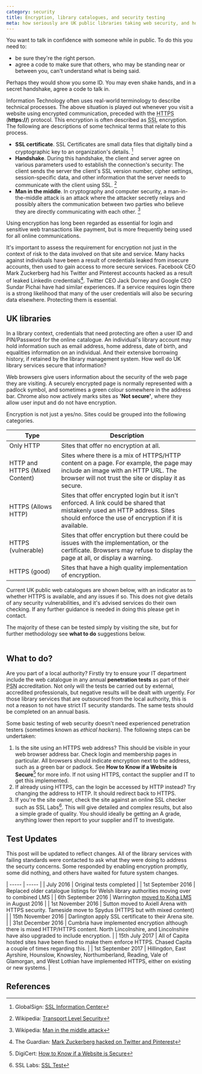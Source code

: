 ```yaml
---
category: security
title: Encryption, library catalogues, and security testing
meta: how seriously are UK public libraries taking web security, and how can it be tested?
---
```


You want to talk in confidence with someone while in public. To do this you need to:

- be sure they're the right person.
- agree a code to make sure that others, who may be standing near or between you, can't understand what is being said.

Perhaps they would show you some ID. You may even shake hands, and in a secret handshake, agree a code to talk in.

Information Technology often uses real-world terminology to describe technical processes. The above situation is played out whenever you visit a website using encrypted communication, preceded with the <abbr title="HyperText Transfer Protocol Secure">HTTPS</abbr> (**https://**) protocol. This encryption is often described as <abbr title="Secure Sockets Layer">SSL</abbr> encryption. The following are descriptions of some technical terms that relate to this process.

- **SSL certificate**. SSL Certificates are small data files that digitally bind a cryptographic key to an organization's details. [^1]
- **Handshake**. During this handshake, the client and server agree on various parameters used to establish the connection's security: The client sends the server the client's SSL version number, cipher settings, session-specific data, and other information that the server needs to communicate with the client using SSL. [^2]
- **Man in the middle**. In cryptography and computer security, a man-in-the-middle attack is an attack where the attacker secretly relays and possibly alters the communication between two parties who believe they are directly communicating with each other. [^3]

Using encryption has long been regarded as essential for login and sensitive web transactions like payment, but is more frequently being used for all online communications.

It's important to assess the requirement for encryption not just in the context of risk to the data involved on that site and service. Many hacks against individuals have been a result of credentials leaked from insecure accounts, then used to gain access to more secure services. Facebook CEO Mark Zuckerberg had his Twitter and Pinterest accounts hacked as a result of leaked LinkedIn credentials[^4]. Twitter CEO Jack Dorney and Google CEO Sundar Pichai have had similar experiences. If a service requires login there is a strong likelihood that many of the user credentials will also be securing data elsewhere. Protecting them is essential.

## UK libraries

In a library context, credentials that need protecting are often a user ID and PIN/Password for the online catalogue. An individual's library account may hold information such as email address, home address, date of birth, and equalities information on an individual. And their extensive borrowing history, if retained by the library management system. How well do UK library services secure that information?

Web browsers give users information about the security of the web page they are visiting. A securely encrypted page is normally represented with a padlock symbol, and sometimes a green colour somewhere in the address bar. Chrome also now actively marks sites as **'Not secure'**, where they allow user input and do not have encryption.

Encryption is not just a yes/no. Sites could be grouped into the following categories.

| Type | Description |
| ---- | ----------- |
| Only HTTP | Sites that offer no encryption at all. |
| HTTP and HTTPS (Mixed Content) | Sites where there is a mix of HTTPS/HTTP content on a page. For example, the page may include an image with an HTTP URL. The browser will not trust the site or display it as secure. |
| HTTPS (Allows HTTP) | Sites that offer encrypted login but it isn't enforced. A link could be shared that mistakenly used an HTTP address. Sites should enforce the use of encryption if it is available. |
| HTTPS (vulnerable) | Sites that offer encryption but there could be issues with the implementation, or the certificate. Browsers may refuse to display the page at all, or display a warning. |
| HTTPS (good) | Sites that have a high quality implementation of encryption. |

Current UK public web catalogues are shown below, with an indicator as to whether HTTPS is available, and any issues if so. This does not give details of any security vulnerabilities, and it's advised services do their own checking. If any further guidance is needed in doing this please get in contact.

The majority of these can be tested simply by visiting the site, but for further methodology see **what to do** suggestions below.

<div class="container"><table class="cell-border" id="tblcatalogues"></table></div>

## What to do?

Are you part of a local authority? Firstly try to ensure your IT department include the web catalogue in any annual **penetration tests** as part of their <abbr title="Public Services Network">PSN</abbr> accreditation. Not only will the tests be carried out by external, accredited professionals, but negative results will be dealt with urgently. For those library services that are outsourced from the local authority, this is not a reason to not have strict IT security standards. The same tests should be completed on an annual basis.

Some basic testing of web security doesn't need experienced penetration testers (sometimes known as *ethical hackers*). The following steps can be undertaken:

1. Is the site using an HTTPS web address?  This should be visible in your web browser address bar.  Check login and membership pages in particular. All browsers should indicate encryption next to the address, such as a green bar or padlock. See **How to Know if a Website is Secure**[^5] for more info. If not using HTTPS, contact the supplier and IT to get this implemented.
2. If already using HTTPS, can the login be accessed by HTTP instead? Try changing the address to HTTP. It should redirect back to HTTPS.
3. If you're the site owner, check the site against an online SSL checker such as SSL Labs[^6].  This will give detailed and complex results, but also a simple grade of quality. You should ideally be getting an A grade, anything lower then report to your supplier and IT to investigate.


## Test Updates

This post will be updated to reflect changes. All of the library services with failing standards were contacted to ask what they were doing to address the securty concerns. Some responded by enabling encryption promptly, some did nothing, and others have waited for future system changes.

| ----- | ----- |
| July 2016 | Original tests completed |
| 1st September 2016 | Replaced older catalogue listings for Welsh library authorities moving over to combined LMS |
| 6th September 2016 | Warrington [moved to Koha LMS](https://livewirewarrington.co.uk/news/library/1025-livewire-introduce-new-library-management-system) in August 2016 |
| 1st November 2016 | Sutton moved to Axiell Arena with HTTPS security.  Tameside move to Spydus (HTTPS but with mixed content) |
| 15th November 2016 | Darlington apply SSL certificate to their Arena site. |
| 31st December 2016 | Cumbria have implemented encryption although there is mixed HTTP/HTTPS content. North Lincolnshire, and Lincolnshire have also upgraded to include encryption. |
| 15th July 2017 | All of Capita hosted sites have been fixed to make them enforce HTTPS. Chased Capita a couple of times regarding this. |
| 1st September 2017 | Hillingdon, East Ayrshire, Hounslow, Knowsley, Northumberland, Reading, Vale of Glamorgan, and West Lothian have implemented HTTPS, either on existing or new systems. |


## References

[^1]: GlobalSign: [SSL Information Center](https://www.globalsign.com/en/ssl-information-center/what-is-an-ssl-certificate/)
[^2]: Wikipedia: [Transport Level Security](https://en.wikipedia.org/wiki/Transport_Layer_Security)
[^3]: Wikipedia: [Man in the middle attack](https://en.wikipedia.org/wiki/Man-in-the-middle_attack)
[^4]: The Guardian: [Mark Zuckerberg hacked on Twitter and Pinterest](https://www.theguardian.com/technology/2016/jun/06/mark-zuckerberg-hacked-on-twitter-and-pinterest)
[^5]: DigiCert: [How to Know if a Website is Secure](https://blog.digicert.com/buy-site-know-website-secure/)
[^6]: SSL Labs: [SSL Test](https://www.ssllabs.com/ssltest/)
